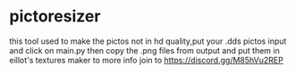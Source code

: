 # pictoresizer
this tool used to make the pictos not in hd quality,put your .dds pictos input and click on main.py then copy the .png files from output and put them in eillot's textures maker
to more info join to https://discord.gg/M85hVu2REP

